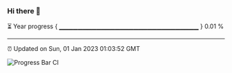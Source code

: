 ### Hi there 👋

⏳ Year progress { ▁▁▁▁▁▁▁▁▁▁▁▁▁▁▁▁▁▁▁▁▁▁▁▁▁▁▁▁▁▁ } 0.01 %

---

⏰ Updated on Sun, 01 Jan 2023 01:03:52 GMT

![Progress Bar CI](https://github.com/liununu/liununu/workflows/Progress%20Bar%20CI/badge.svg)
